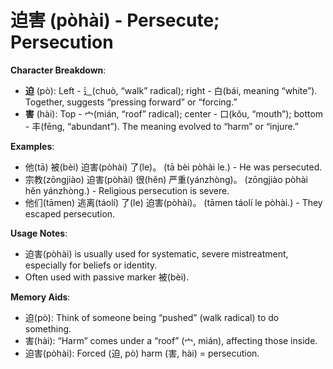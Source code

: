 # **迫害 (pòhài) - Persecute; Persecution**

**Character Breakdown**:  
- **迫** (pò): Left - 辶(chuò, “walk” radical); right - 白(bái, meaning “white”). Together, suggests “pressing forward” or “forcing.”  
- **害** (hài): Top - 宀(mián, “roof” radical); center - 口(kǒu, “mouth”); bottom - 丰(fēng, “abundant”). The meaning evolved to “harm” or “injure.”

**Examples**:  
- 他(tā) 被(bèi) 迫害(pòhài) 了(le)。 (tā bèi pòhài le.) - He was persecuted.  
- 宗教(zōngjiào) 迫害(pòhài) 很(hěn) 严重(yánzhòng)。 (zōngjiào pòhài hěn yánzhòng.) - Religious persecution is severe.  
- 他们(tāmen) 逃离(táolí) 了(le) 迫害(pòhài)。 (tāmen táolí le pòhài.) - They escaped persecution.

**Usage Notes**:  
- 迫害(pòhài) is usually used for systematic, severe mistreatment, especially for beliefs or identity.  
- Often used with passive marker 被(bèi).

**Memory Aids**:  
- 迫(pò): Think of someone being “pushed” (walk radical) to do something.  
- 害(hài): “Harm” comes under a “roof” (宀, mián), affecting those inside.  
- 迫害(pòhài): Forced (迫, pò) harm (害, hài) = persecution.